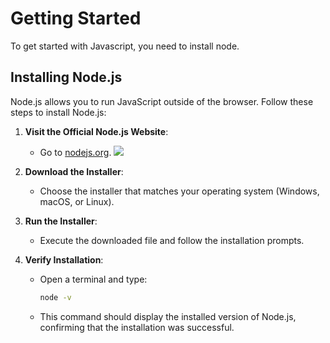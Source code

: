 # Getting Started

To get started with Javascript, you need to install node.

## Installing Node.js

Node.js allows you to run JavaScript outside of the browser. Follow these steps to install Node.js:

1. **Visit the Official Node.js Website**:
    - Go to [nodejs.org](https://nodejs.org).
![](1.png)

2. **Download the Installer**:
    - Choose the installer that matches your operating system (Windows, macOS, or Linux).

3. **Run the Installer**:
    - Execute the downloaded file and follow the installation prompts.

4. **Verify Installation**:
    - Open a terminal and type:
      ```sh
      node -v
      ```
    - This command should display the installed version of Node.js, confirming that the installation was successful.